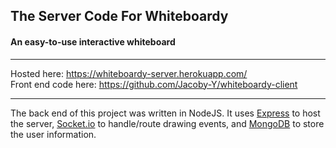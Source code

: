 ## The Server Code For Whiteboardy
#### An easy-to-use interactive whiteboard

___

Hosted here: https://whiteboardy-server.herokuapp.com/   
Front end code here: https://github.com/Jacoby-Y/whiteboardy-client

___

The back end of this project was written in NodeJS. 
It uses [Express](https://expressjs.com/) to host the server,
[Socket.io](https://socket.io/) to handle/route drawing events,
and [MongoDB](https://www.mongodb.com/) to store the user information.